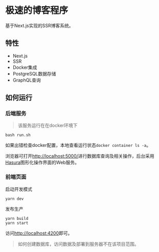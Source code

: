 # 极速的博客程序

基于Next.js实现的SSR博客系统。

## 特性

* Next.js
* SSR
* Docker集成
* PostgreSQL数据存储
* GraphQL查询

## 如何运行

### 后端服务

> 该服务运行在在docker环境下

```
bash run.sh
```

如果出错检查docker配置，本地查看运行状态`docker container ls -a`。

浏览器可打开<http://localhost:5000/>进行数据库查询及相关操作，后台采用[Hasura](https://hasura.io/)图形化操作界面的Web服务。

### 前端页面

启动开发模式

```
yarn dev
```

发布生产

```
yarn build
yarn start
```

访问<http://localhost:4200>即可。

> 如何创建数据库，访问数据及部署到服务器不在该项目范围。
